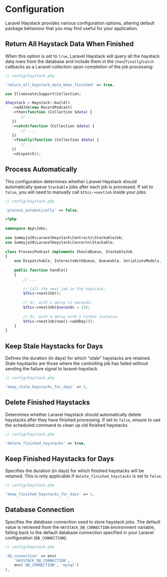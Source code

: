 # Configuration

Laravel Haystack provides various configuration options, altering default package behaviour that you may find useful for your application.

## Return All Haystack Data When Finished

When this option is set to `true`, Laravel Haystack will query all the haystack data rows from the database and include them in the `then`/`finally`/`catch` callbacks as a Laravel collection upon completion of the job processing:

```php
// config/haystack.php

'return_all_haystack_data_when_finished' => true,
```

```php
use Illuminate\Support\Collection;

$haystack = Haystack::build()
   ->addJob(new RecordPodcast)
   ->then(function (Collection $data) {
       // ...
   })
   ->catch(function (Collection $data) {
       // ...
   })
   ->finally(function (Collection $data) {
       // ...
   })
   ->dispatch();
```

## Process Automatically

This configuration determines whether Laravel Haystack should automatically queue `Stackable` jobs after each job is processed. If set to `false`, you will need to manually call `$this->nextJob` inside your jobs:

```php
// config/haystack.php

'process_automatically' => false,
```

```php
<?php
 
namespace App\Jobs;
 
use Sammyjo20\LaravelHaystack\Contracts\StackableJob;
use Sammyjo20\LaravelHaystack\Concerns\Stackable;
 
class ProcessPodcast implements ShouldQueue, StackableJob
{
    use Dispatchable, InteractsWithQueue, Queueable, SerializesModels, Stackable;
    
    public function handle()
    {
        // ...
        
        // Call the next job in the haystack:
        $this->nextJob();
        
        // Or, with a delay in seconds:
        $this->nextJob($seconds = 15);
        
        // Or, with a delay with a Carbon instance:
        $this->nextJob(now()->addDay());
    }
}
```

## Keep Stale Haystacks for Days

Defines the duration (in days) for which "stale" haystacks are retained. Stale haystacks are those where the controlling job has failed without sending the failure signal to laravel-haystack.

```php
// config/haystack.php

'keep_stale_haystacks_for_days' => 3,
```

## Delete Finished Haystacks

Determines whether Laravel Haystack should automatically delete haystacks after they have finished processing. If set to `false`, ensure to use the scheduled command to clean up old finished haystacks.

```php
// config/haystack.php

'delete_finished_haystacks' => true,
```

## Keep Finished Haystacks for Days

Specifies the duration (in days) for which finished haystacks will be retained. This is only applicable if `delete_finished_haystacks` is set to `false`.

```php
// config/haystack.php

'keep_finished_haystacks_for_days' => 1,
```

## Database Connection

Specifies the database connection used to store haystack jobs. The default value is retrieved from the `HAYSTACK_DB_CONNECTION` environment variable, falling back to the default database connection specified in your Laravel configuration (`DB_CONNECTION`).

```php
// config/haystack.php

'db_connection' => env(
    'HAYSTACK_DB_CONNECTION',
    env('DB_CONNECTION', 'mysql')
),
```
